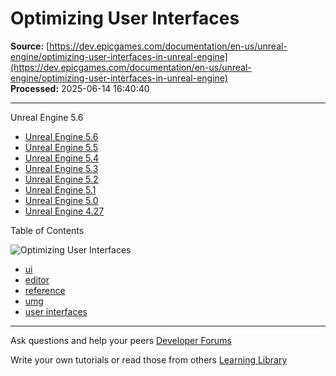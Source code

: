 # Optimizing User Interfaces

**Source:** [https://dev.epicgames.com/documentation/en-us/unreal-engine/optimizing-user-interfaces-in-unreal-engine](https://dev.epicgames.com/documentation/en-us/unreal-engine/optimizing-user-interfaces-in-unreal-engine)  
**Processed:** 2025-06-14 16:40:40

---

Unreal Engine 5.6

-   [Unreal Engine 5.6](/documentation/en-us/unreal-engine/optimizing-user-interfaces-in-unreal-engine?application_version=5.6)
-   [Unreal Engine 5.5](/documentation/en-us/unreal-engine/optimizing-user-interfaces-in-unreal-engine?application_version=5.5)
-   [Unreal Engine 5.4](/documentation/en-us/unreal-engine/optimizing-user-interfaces-in-unreal-engine?application_version=5.4)
-   [Unreal Engine 5.3](/documentation/en-us/unreal-engine/optimizing-user-interfaces-in-unreal-engine?application_version=5.3)
-   [Unreal Engine 5.2](/documentation/en-us/unreal-engine/optimizing-user-interfaces-in-unreal-engine?application_version=5.2)
-   [Unreal Engine 5.1](/documentation/en-us/unreal-engine/optimizing-user-interfaces-in-unreal-engine?application_version=5.1)
-   [Unreal Engine 5.0](/documentation/en-us/unreal-engine/optimizing-user-interfaces-in-unreal-engine?application_version=5.0)
-   [Unreal Engine 4.27](/documentation/en-us/unreal-engine/optimizing-user-interfaces-in-unreal-engine?application_version=4.27)

Table of Contents

![Optimizing User Interfaces](https://dev.epicgames.com/community/api/documentation/image/096cb137-a51b-4da7-8555-19e8d9dd0ad5?resizing_type=fill&width=1920&height=335)

-   [ui](https://documentation-assets-ssr/community/search?query=ui)
-   [editor](https://documentation-assets-ssr/community/search?query=editor)
-   [reference](https://documentation-assets-ssr/community/search?query=reference)
-   [umg](https://documentation-assets-ssr/community/search?query=umg)
-   [user interfaces](https://documentation-assets-ssr/community/search?query=user%20interfaces)

---

Ask questions and help your peers [Developer Forums](https://forums.unrealengine.com/categories?tag=unreal-engine)

Write your own tutorials or read those from others [Learning Library](https://documentation-assets-ssr/community/unreal-engine/learning)